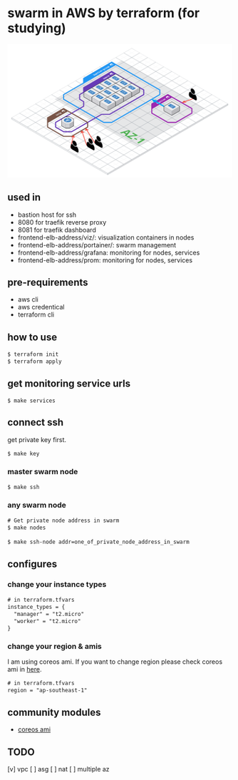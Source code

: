 # swarm in AWS by terraform (for studying)
![](img/swarm.png)

## used in
* bastion host for ssh
* 8080 for traefik reverse proxy
* 8081 for traefik dashboard
* frontend-elb-address/viz/: visualization containers in nodes
* frontend-elb-address/portainer/: swarm management
* frontend-elb-address/grafana: monitoring for nodes, services
* frontend-elb-address/prom: monitoring for nodes, services

## pre-requirements
* aws cli
* aws credentical
* terraform cli

## how to use
```
$ terraform init
$ terraform apply
```

## get monitoring service urls
```
$ make services
```

## connect ssh

get private key first.
```
$ make key
```

### master swarm node
```
$ make ssh
```

### any swarm node
```
# Get private node address in swarm
$ make nodes

$ make ssh-node addr=one_of_private_node_address_in_swarm
```
## configures

### change your instance types
```
# in terraform.tfvars
instance_types = {
  "manager" = "t2.micro"
  "worker" = "t2.micro"
}
```

### change your region & amis
I am using coreos ami. If you want to change region please check coreos ami in [here](https://coreos.com/os/docs/latest/booting-on-ec2.html).
```
# in terraform.tfvars
region = "ap-southeast-1"
```

## community modules
* [coreos ami](https://github.com/terraform-community-modules/tf_aws_coreos_ami)

## TODO
[v] vpc
[ ] asg
[ ] nat
[ ] multiple az
